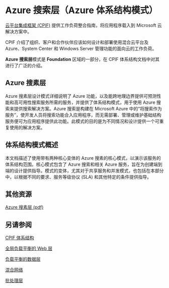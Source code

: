 <properties 
   pageTitle="Azure 搜索层（Azure 体系结构模式）" 
   description="Azure 搜素层模式是 Foundation 区域的一部分，在 CPIF 体系结构文档中对其进行了广泛的介绍。" 
   services="" 
   documentationCenter="" 
   authors="arynes" 
   manager="fredhar" 
   editor=""/>

<tags
   ms.service="cloud-services"
   ms.date="03/25/2015"
   wacn.date="10/03/2015"/>

# Azure 搜索层（Azure 体系结构模式）

[云平台集成框架 (CPIF)](/documentation/articles/azure-architectures-cpif-overview) 提供工作负荷整合指南，将应用程序载入到 Microsoft 云解决方案中。

CPIF 介绍了组织、客户和合作伙伴应该如何设计和部署使用混合云平台及 Azure、System Center 和 Windows Server 管理功能的面向云的工作负荷。

**Azure 搜索层**模式是 **Foundation** 区域的一部分，在 CPIF 体系结构文档中对其进行了广泛的介绍。

##  Azure 搜素层

Azure 搜素层设计模式详细说明了 Azure 功能，以及能跨地理边界提供可预测性能和高可用性搜索服务所需的服务，并提供了体系结构模式，用于使用 Azure 搜索来提供搜索解决方案。Azure 搜索是构建在 Microsoft Azure 中的“将搜索作为服务”，使开发人员将搜索功能合入应用程序，而无需部署、管理或维护基础结构服务便可为应用程序提供此功能。此模式的目的是为不同情况和设计提供一个可重复使用的解决方案。

## 体系结构模式概述 

本文档描述了使用带有两种核心变体的 Azure 搜素的核心模式，以演示该服务的体系结构范围。核心模式包含了 Azure 搜索和相关 Azure 服务，旨在为创建端到端的设计提供指导。模式的变体，尤其对于共享服务和并发模式，也包括在本部分中，以根据不同的要求、服务等级协议 (SLA) 和其他特定的条件提供指导。

##  其他资源
[Azure 搜素层 (pdf)](https://gallery.technet.microsoft.com/Cloud-Platform-Integration-e581d65d)

## 另请参阅
[CPIF 体系结构](https://gallery.technet.microsoft.com/Cloud-Platform-Integration-bd1e434a)

[全局负载平衡的 Web 层](https://gallery.technet.microsoft.com/Cloud-Platform-Integration-2c3c663a)

[负载平衡的数据层](https://gallery.technet.microsoft.com/Cloud-Platform-Integration-dfb09e41)

[混合网络](https://gallery.technet.microsoft.com/Cloud-Platform-Integration-5e401f38)

[批处理层](https://gallery.technet.microsoft.com/Cloud-Platform-Integration-0bc3f8b1)

<!---HONumber=71-->